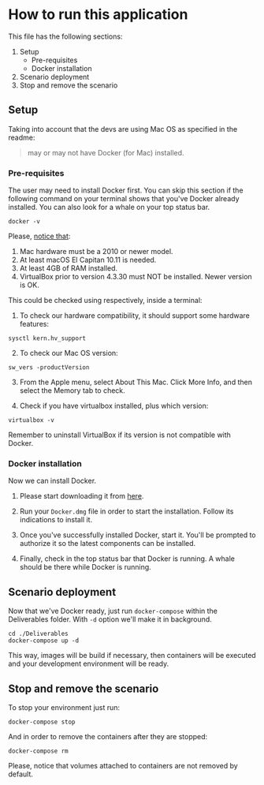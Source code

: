 # How to run this application

This file has the following sections:

1. Setup
   - Pre-requisites
   - Docker installation
2. Scenario deployment
3. Stop and remove the scenario

## Setup

Taking into account that the devs are using Mac OS as specified in the readme:

> may or may not have Docker (for Mac) installed.

### Pre-requisites

The user may need to install Docker first. You can skip this section if the following command on your terminal shows that you've Docker already installed. You can also look for a whale on your top status bar.

`docker -v`

Please, [notice that](https://docs.docker.com/docker-for-mac/install/):

1. Mac hardware must be a 2010 or newer model.
2. At least macOS El Capitan 10.11 is needed.
3. At least 4GB of RAM installed.
4. VirtualBox prior to version 4.3.30 must NOT be installed. Newer version is OK.

This could be checked using respectively, inside a terminal:

1. To check our hardware compatibility, it should support some hardware features:

`sysctl kern.hv_support`

2. To check our Mac OS version:

`sw_vers -productVersion`

3. From the Apple menu, select About This Mac. Click More Info, and then select the Memory tab to check.

4. Check if you have virtualbox installed, plus which version:

`virtualbox -v`

Remember to uninstall VirtualBox if its version is not compatible with Docker.

### Docker installation

Now we can install Docker.

1. Please start downloading it from [here](https://store.docker.com/editions/community/docker-ce-desktop-mac).

2. Run your `Docker.dmg` file in order to start the installation. Follow its indications to install it.

3. Once you've successfully installed Docker, start it. You'll be prompted to authorize it so the latest components can be installed.

4. Finally, check in the top status bar that Docker is running. A whale should be there while Docker is running.

## Scenario deployment

Now that we've Docker ready, just run `docker-compose` within the Deliverables folder. With `-d` option we'll make it in background.

```
cd ./Deliverables
docker-compose up -d
```

This way, images will be build if necessary, then containers will be executed and your development environment will be ready.

## Stop and remove the scenario

To stop your environment just run:

`docker-compose stop`

And in order to remove the containers after they are stopped:

`docker-compose rm`

Please, notice that volumes attached to containers are not removed by default.
